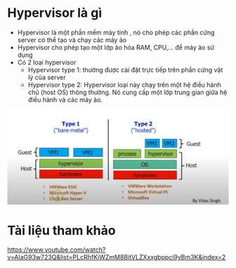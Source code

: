 
#  Hypervisor là gì
- Hypervisor là một phần mềm máy tính , nó cho phép các phần cứng server có thể tạo và chạy các máy ảo
- Hypervisor cho phép tạo một lớp ảo hóa RAM, CPU,... để máy ảo sử dụng 
- Có 2 loại hypervisor
  - Hypervisor type 1: thường được cài đặt trực tiếp trên phần cứng vật lý của server
  - Hypervisor type 2: Hypervisor loại này chạy trên một hệ điều hành chủ (host OS) thông thường. Nó cung cấp một lớp trung gian giữa hệ điều hành và các máy ảo.

![Alt](/thuctap/anh/Screenshot_992.png)


# Tài liệu tham khảo
https://www.youtube.com/watch?v=AlaG93w723Q&list=PLcRhfKiWZmM8BitVLZXxxgbppci9yBm3K&index=2

